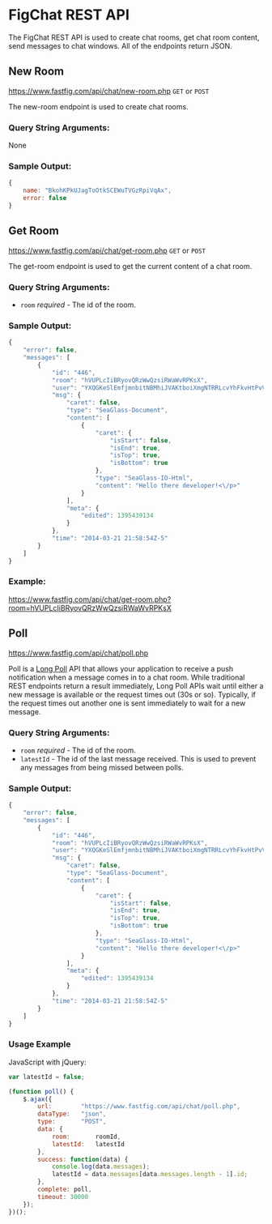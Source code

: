 FigChat REST API
================

The FigChat REST API is used to create chat rooms, get chat room content, send messages to chat windows. All of the endpoints return JSON.


New Room
--------

https://www.fastfig.com/api/chat/new-room.php
`GET` or `POST`

The new-room endpoint is used to create chat rooms. 

### Query String Arguments: 
None

### Sample Output:

```javascript
{
    name: "BkohKPkUJagToOtkSCEWuTVGzRpiVqAx",
    error: false
}
```

Get Room
--------

https://www.fastfig.com/api/chat/get-room.php
`GET` or `POST`

The get-room endpoint is used to get the current content of a chat room.

### Query String Arguments:
- `room` *required* - The id of the room.

### Sample Output:

```javascript
{
    "error": false,
    "messages": [
        {
            "id": "446",
            "room": "hVUPLcIiBRyovQRzWwQzsiRWaWvRPKsX",
            "user": "YXQGKeSlEmfjmnbitNBMhiJVAKtboiXmgNTRRLcvYhFkvHtPvVCCelxEWRGlZDyg",
            "msg": {
                "caret": false,
                "type": "SeaGlass-Document",
                "content": [
                    {
                        "caret": {
                            "isStart": false,
                            "isEnd": true,
                            "isTop": true,
                            "isBottom": true
                        },
                        "type": "SeaGlass-IO-Html",
                        "content": "Hello there developer!<\/p>"
                    }
                ],
                "meta": {
                    "edited": 1395439134
                }
            },
            "time": "2014-03-21 21:58:54Z-5"
        }
    ]
}
```

### Example:

https://www.fastfig.com/api/chat/get-room.php?room=hVUPLcIiBRyovQRzWwQzsiRWaWvRPKsX



Poll
----

https://www.fastfig.com/api/chat/poll.php

Poll is a [Long Poll](http://en.wikipedia.org/wiki/Push_technology#Long_polling) API that allows your application to receive a push notification when a message comes in to a chat room.  While traditional REST endpoints return a result immediately, Long Poll APIs wait until either a new message is available or the request times out (30s or so).  Typically, if the request times out another one is sent immediately to wait for a new message.


### Query String Arguments:
- `room` *required* - The id of the room.
- `latestId` - The id of the last message received. This is used to prevent any messages from being missed between polls.


### Sample Output:

```javascript
{
    "error": false,
    "messages": [
        {
            "id": "446",
            "room": "hVUPLcIiBRyovQRzWwQzsiRWaWvRPKsX",
            "user": "YXQGKeSlEmfjmnbitNBMhiJVAKtboiXmgNTRRLcvYhFkvHtPvVCCelxEWRGlZDyg",
            "msg": {
                "caret": false,
                "type": "SeaGlass-Document",
                "content": [
                    {
                        "caret": {
                            "isStart": false,
                            "isEnd": true,
                            "isTop": true,
                            "isBottom": true
                        },
                        "type": "SeaGlass-IO-Html",
                        "content": "Hello there developer!<\/p>"
                    }
                ],
                "meta": {
                    "edited": 1395439134
                }
            },
            "time": "2014-03-21 21:58:54Z-5"
        }
    ]
}
```


### Usage Example

JavaScript with jQuery:

```javascript
var latestId = false;

(function poll() {
    $.ajax({
        url:        "https://www.fastfig.com/api/chat/poll.php",
        dataType:   "json",
        type:       "POST",
        data: {
            room:       roomId,
            latestId:   latestId
        },
        success: function(data) {
            console.log(data.messages);
            latestId = data.messages[data.messages.length - 1].id;
        },
        complete: poll,
        timeout: 30000
    });
})();
```

